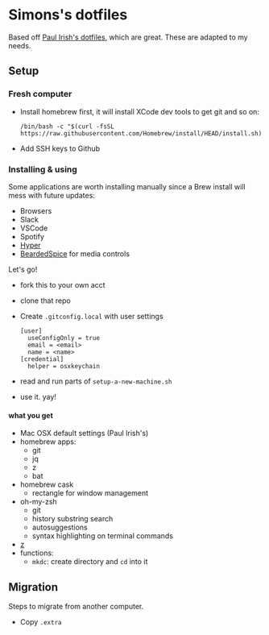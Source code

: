 # Simons's dotfiles

Based off [Paul Irish's dotfiles](https://github.com/paulirish/dotfiles), which are great. These are adapted to my needs.

## Setup

### Fresh computer

- Install homebrew first, it will install XCode dev tools to get git and so on:
  ```
  /bin/bash -c "$(curl -fsSL https://raw.githubusercontent.com/Homebrew/install/HEAD/install.sh)"
  ```
- Add SSH keys to Github

### Installing & using

Some applications are worth installing manually since a Brew install will mess with future updates:

- Browsers
- Slack
- VSCode
- Spotify
- [Hyper](https://hyper.is/)
- [BeardedSpice](https://beardedspice.github.io/) for media controls

Let's go!

- fork this to your own acct
- clone that repo
- Create `.gitconfig.local` with user settings

      [user]
      	useConfigOnly = true
      	email = <email>
      	name = <name>
      [credential]
      	helper = osxkeychain

- read and run parts of `setup-a-new-machine.sh`
- use it. yay!

#### what you get

- Mac OSX default settings (Paul Irish's)
- homebrew apps:
  - git
  - jq
  - z
  - bat
- homebrew cask
  - rectangle for window management
- oh-my-zsh
  - git
  - history substring search
  - autosuggestions
  - syntax highlighting on terminal commands
- [z](https://github.com/rupa/z)
- functions:
  - `mkdc`: create directory and `cd` into it

## Migration

Steps to migrate from another computer.

- Copy `.extra`
